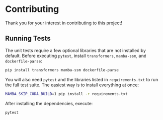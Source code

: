 # Contributing

Thank you for your interest in contributing to this project!

## Running Tests

The unit tests require a few optional libraries that are not installed by default.
Before executing `pytest`, install `transformers`, `mamba-ssm`, and `dockerfile-parse`:

```bash
pip install transformers mamba-ssm dockerfile-parse
```

You will also need `pytest` and the libraries listed in `requirements.txt` to run the full test suite.  The easiest
way is to install everything at once:

```bash
MAMBA_SKIP_CUDA_BUILD=1 pip install -r requirements.txt
```

After installing the dependencies, execute:

```bash
pytest
```
